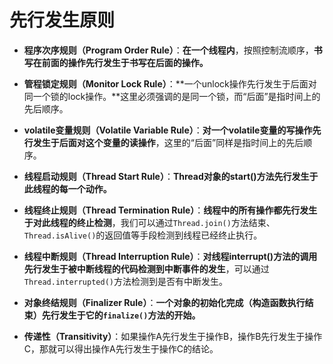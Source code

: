 # 先行发生原则

- **程序次序规则（Program Order Rule）**：**在一个线程内**，按照控制流顺序，**书写在前面的操作先行发生于书写在后面的操作。**

- **管程锁定规则（Monitor Lock Rule）**：**一个unlock操作先行发生于后面对同一个锁的lock操作。**这里必须强调的是同一个锁，而“后面”是指时间上的先后顺序。
- **volatile变量规则（Volatile Variable Rule）**：**对一个volatile变量的写操作先行发生于后面对这个变量的读操作**，这里的“后面”同样是指时间上的先后顺序。
- **线程启动规则（Thread Start Rule）**：**Thread对象的start()方法先行发生于此线程的每一个动作。**
- **线程终止规则（Thread Termination Rule）**：**线程中的所有操作都先行发生于对此线程的终止检测**，我们可以通过```Thread.join()```方法结束、```Thread.isAlive()```的返回值等手段检测到线程已经终止执行。
- **线程中断规则（Thread Interruption Rule）**：**对线程interrupt()方法的调用先行发生于被中断线程的代码检测到中断事件的发生**，可以通过```Thread.interrupted()```方法检测到是否有中断发生。
- **对象终结规则（Finalizer Rule）**：**一个对象的初始化完成（构造函数执行结束）先行发生于它的```finalize()```方法的开始。**
- **传递性（Transitivity）**：如果操作A先行发生于操作B，操作B先行发生于操作C，那就可以得出操作A先行发生于操作C的结论。